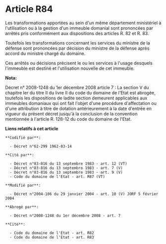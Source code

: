 # Article R84

Les transformations apportées au sein d'un même département ministériel à l'utilisation ou à la gestion d'un immeuble
domanial sont prononcées par arrêtés pris conformément aux dispositions des articles R. 82 et R. 83.

Toutefois les transformations concernant les services du ministre de la défense sont prononcées par décision du ministre de
la défense après accord du ministre chargé du domaine.

Ces arrêtés ou décisions précisent le ou les services à l'usage desquels l'immeuble est destiné et l'utilisation nouvelle de
cet immeuble.

**Nota:**

Décret n° 2008-1248 du 1er décembre 2008 article 7 : La section V du chapitre Ier du titre II du livre II du code du domaine
de l'Etat est abrogée, toutefois les dispositions de ladite section demeurent applicables aux immeubles domaniaux qui ont
fait l'objet d'une procédure d'affectation ou d'une attribution à titre de dotation antérieurement à la date d'entrée en
vigueur du présent décret jusqu'à la conclusion de la convention mentionnée à l'article R. 128-12 du code du domaine de
l'Etat.

**Liens relatifs à cet article**

	**Codifié par**:

	  - Décret n°62-299 1962-03-14

	**Cité par**:

	  - Décret n°83-816 du 13 septembre 1983 - art. 12 (VT)
	  - Décret n°83-816 du 13 septembre 1983 - art. 7 (V)
	  - Décret n°83-816 du 13 septembre 1983 - art. 9 (V)
	  - Code du domaine de l'Etat - art. R87 (VT)

	**Modifié par**:

	  - Décret n°2004-106 du 29 janvier 2004 - art. 10 (V) JORF 5 février 2004

	**Abrogé par**:

	  - Décret n°2008-1248 du 1er décembre 2008 - art. 7

	**Cite**:

	  - Code du domaine de l'Etat - art. R82
	  - Code du domaine de l'Etat - art. R83
